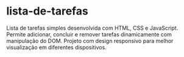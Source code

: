 # lista-de-tarefas
Lista de tarefas simples desenvolvida com HTML, CSS e JavaScript. Permite adicionar, concluir e remover tarefas dinamicamente com manipulação do DOM. Projeto com design responsivo para melhor visualização em diferentes dispositivos.
